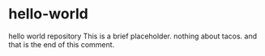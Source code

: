 # hello-world
hello world repository
This is a brief placeholder. nothing about tacos.
and that is the end of this comment.
